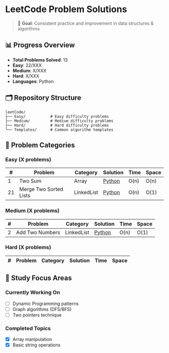 # LeetCode Problem Solutions

> 🎯 **Goal**: Consistent practice and improvement in data structures & algorithms

## 📊 Progress Overview
- **Total Problems Solved**: 13
- **Easy**: 22/XXX
- **Medium**: X/XXX  
- **Hard**: X/XXX
- **Languages**: Python

## 🗂️ Repository Structure

```
leetCode/
├── Easy/           # Easy difficulty problems
├── Medium/         # Medium difficulty problems  
├── Hard/           # Hard difficulty problems
└── Templates/      # Common algorithm templates
```

## 📝 Problem Categories

### Easy (X problems)
| # | Problem | Category | Solution | Time | Space |
|---|---------|----------|----------|------|-------|
| 1 | Two Sum | Array | [Python](./Easy/Array/001_two_sum.py) | O(n) | O(n) |
| 21 | Merge Two Sorted Lists | LinkedList | [Python](./Easy/LinkedList/021_merge_two_sorted_lists.py) | O(n) | O(1) |

### Medium (X problems)
| # | Problem | Category | Solution | Time | Space |
|---|---------|----------|----------|------|-------|
| 2 | Add Two Numbers | LinkedList | [Python](./Medium/LinkedList/002_add_two_numbers.py) | O(n) | O(1) |

### Hard (X problems)
| # | Problem | Category | Solution | Time | Space |
|---|---------|----------|----------|------|-------|

## 🎯 Study Focus Areas

### Currently Working On
- [ ] Dynamic Programming patterns
- [ ] Graph algorithms (DFS/BFS)
- [ ] Two pointers technique

### Completed Topics
- [x] Array manipulation
- [x] Basic string operations
